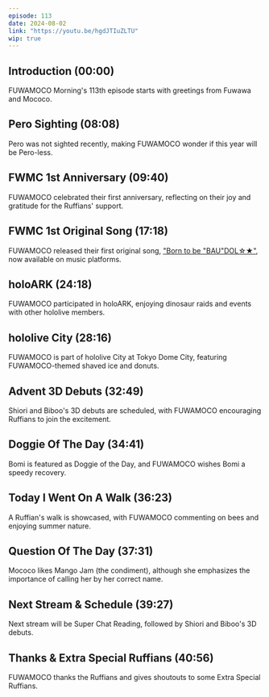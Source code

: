 ```yaml
---
episode: 113
date: 2024-08-02
link: "https://youtu.be/hgdJTIuZLTU"
wip: true
---
```


## Introduction (00:00)

FUWAMOCO Morning's 113th episode starts with greetings from Fuwawa and Mococo.

## Pero Sighting (08:08)

Pero was not sighted recently, making FUWAMOCO wonder if this year will be Pero-less.

## FWMC 1st Anniversary (09:40)

FUWAMOCO celebrated their first anniversary, reflecting on their joy and gratitude for the Ruffians' support.

## FWMC 1st Original Song (17:18)

FUWAMOCO released their first original song, ["Born to be "BAU"DOL☆★"](https://youtu.be/aThUfmKQgaY), now available on music platforms.

## holoARK (24:18)

FUWAMOCO participated in holoARK, enjoying dinosaur raids and events with other hololive members.

## hololive City (28:16)

FUWAMOCO is part of hololive City at Tokyo Dome City, featuring FUWAMOCO-themed shaved ice and donuts.

## Advent 3D Debuts (32:49)

Shiori and Biboo's 3D debuts are scheduled, with FUWAMOCO encouraging Ruffians to join the excitement.

## Doggie Of The Day (34:41)

Bomi is featured as Doggie of the Day, and FUWAMOCO wishes Bomi a speedy recovery.

## Today I Went On A Walk (36:23)

A Ruffian's walk is showcased, with FUWAMOCO commenting on bees and enjoying summer nature.

## Question Of The Day (37:31)

Mococo likes Mango Jam (the condiment), although she emphasizes the importance of calling her by her correct name.

## Next Stream & Schedule (39:27)

Next stream will be Super Chat Reading, followed by Shiori and Biboo's 3D debuts.

## Thanks & Extra Special Ruffians (40:56)

FUWAMOCO thanks the Ruffians and gives shoutouts to some Extra Special Ruffians.
